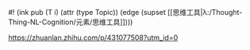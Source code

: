 #! (ink pub (T i) (attr (type Topic)) (edge (supset [[思维工具|λ:/Thought-Thing-NL-Cognition/元素/思维工具]])))

https://zhuanlan.zhihu.com/p/431077508?utm_id=0